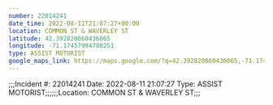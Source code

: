 ```yaml
---
number: 22014241
date_time: 2022-08-11T21:07:27+00:00
location: COMMON ST & WAVERLEY ST
latitude: 42.392820060436065
longitude: -71.17457994780251
type: ASSIST MOTORIST
google_maps_link: https://maps.google.com/?q=42.392820060436065,-71.17457994780251
---
```


;;;Incident #: 22014241   Date: 2022-08-11 21:07:27    Type: ASSIST MOTORIST;;;;;;Location: COMMON ST & WAVERLEY ST;;;
